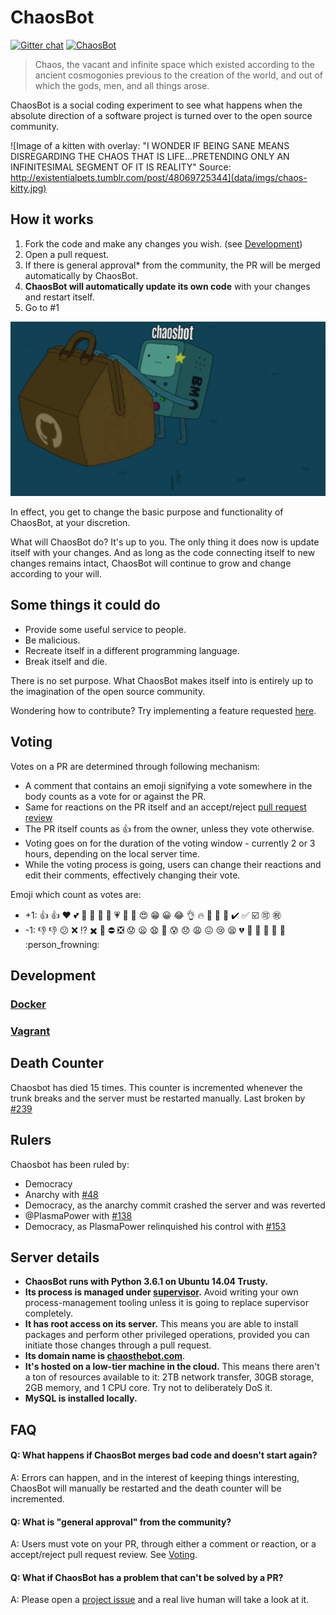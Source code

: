 # ChaosBot

[![Gitter chat](https://badges.gitter.im/chaosthebot/gitter.png)](https://gitter.im/chaosthebot/Lobby) [![ChaosBot](https://img.shields.io/badge/Chaos-Bot-green.svg)](http://chaosthebot.com/)

> Chaos, the vacant and infinite space which existed according to the ancient
> cosmogonies previous to the creation of the world, and out of which the gods,
> men, and all things arose.

ChaosBot is a social coding experiment to see what happens when the absolute
direction of a software project is turned over to the open source community.

![Image of a kitten with overlay: "I WONDER IF BEING SANE MEANS DISREGARDING THE CHAOS THAT IS LIFE...PRETENDING ONLY AN INFINITESIMAL SEGMENT OF IT IS REALITY" Source: http://existentialpets.tumblr.com/post/48069725344](data/imgs/chaos-kitty.jpg)

## How it works

1. Fork the code and make any changes you wish. (see [Development](#development))
1. Open a pull request.
1. If there is general approval\* from the community, the PR will be merged
   automatically by ChaosBot.
1. **ChaosBot will automatically update its own code** with your changes and
   restart itself.
1. Go to \#1

![How chaosbot works, in a gif](data/imgs/how-chaosbot-works.gif)

In effect, you get to change the basic purpose and functionality of ChaosBot, at
your discretion.

What will ChaosBot do?  It's up to you.  The only thing it does now is update
itself with your changes.  And as long as the code connecting itself to new
changes remains intact, ChaosBot will continue to grow and change according to
your will.

## Some things it could do

* Provide some useful service to people.
* Be malicious.
* Recreate itself in a different programming language.
* Break itself and die.

There is no set purpose.  What ChaosBot makes itself into is entirely up to
the imagination of the open source community.

Wondering how to contribute? Try implementing a feature requested [here](https://github.com/chaosbot/chaos/wiki/Feature-Requests).

## Voting

Votes on a PR are determined through following mechanism:
* A comment that contains an emoji signifying a vote somewhere in the body counts as a vote for
  or against the PR.
* Same for reactions on the PR itself and an accept/reject [pull
  request review](https://help.github.com/articles/about-pull-request-reviews/)
* The PR itself counts as :+1: from the owner, unless they vote otherwise.
* Voting goes on for the duration of the voting window - currently 2 or 3 hours,
  depending on the local server time.
* While the voting process is going, users can change their reactions and edit
  their comments, effectively changing their vote.
  
Emoji which count as votes are:
* +1: :+1: :thumbsup: :heart: :two_hearts: :blue_heart: :purple_heart: :green_heart: :yellow_heart: :heartpulse: :sparkling_heart: :tada: :heart_eyes: :grin: :grinning: :joy: :ok_hand: :fire: :metal: :raised_hands: :100: :heavy_check_mark: :white_check_mark: :ballot_box_with_check: :accept: :congratulations: 
* -1: :-1: :thumbsdown: :confused: :x: :interrobang: :heavy_multiplication_x: :put_litter_in_its_place: :no_entry: :negative_squared_cross_mark: :worried: :frowning: :anguished: :grimacing: :cold_sweat: :disappointed: :weary: :confounded: :cry: :tired_face: :broken_heart: :hankey: :poop: :shit: :fu: :no_good: :person_frowning: 

## Development

### [Docker](/dev/docker/README.md)

### [Vagrant](/dev/vagrant/README.md)

## Death Counter

Chaosbot has died 15 times.  This counter is incremented whenever the trunk
breaks and the server must be restarted manually.  Last broken by
[#239](https://github.com/chaosbot/chaos/pull/239)

## Rulers

Chaosbot has been ruled by:
- Democracy
- Anarchy with [#48](https://github.com/chaosbot/chaos/pull/48)
- Democracy, as the anarchy commit crashed the server and was reverted
- @PlasmaPower with [#138](https://github.com/chaosbot/chaos/pull/138)
- Democracy, as PlasmaPower relinquished his control with [#153](https://github.com/chaosbot/chaos/pull/153)

## Server details

* **ChaosBot runs with Python 3.6.1 on Ubuntu 14.04 Trusty.**
* **Its process is managed under [supervisor](http://supervisord.org/).**  Avoid
writing your own process-management tooling unless it is going to replace
supervisor completely.
* **It has root access on its server.**  This means you are able to install
packages and perform other privileged operations, provided you can initiate those
changes through a pull request.
* **Its domain name is [chaosthebot.com](http://chaosthebot.com)**.
* **It's hosted on a low-tier machine in the cloud.**  This means there aren't a
ton of resources available to it: 2TB network transfer, 30GB storage, 2GB memory,
and 1 CPU core.  Try not to deliberately DoS it.
* **MySQL is installed locally.**


## FAQ

#### Q: What happens if ChaosBot merges bad code and doesn't start again?
A: Errors can happen, and in the interest of keeping things interesting, ChaosBot
will manually be restarted and the death counter will be incremented.

#### Q: What is "general approval" from the community?
A: Users must vote on your PR, through either a comment or reaction,
or a accept/reject pull request review.  See [Voting](https://github.com/chaosbot/Chaos/blob/master/README.md#voting).

#### Q: What if ChaosBot has a problem that can't be solved by a PR?
A: Please open a [project issue](https://github.com/chaosbot/Chaos/issues) and a
real live human will take a look at it.
